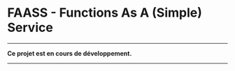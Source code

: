 # FAASS - Functions As A (Simple) Service

-------

__Ce projet est en cours de développement.__

-------


